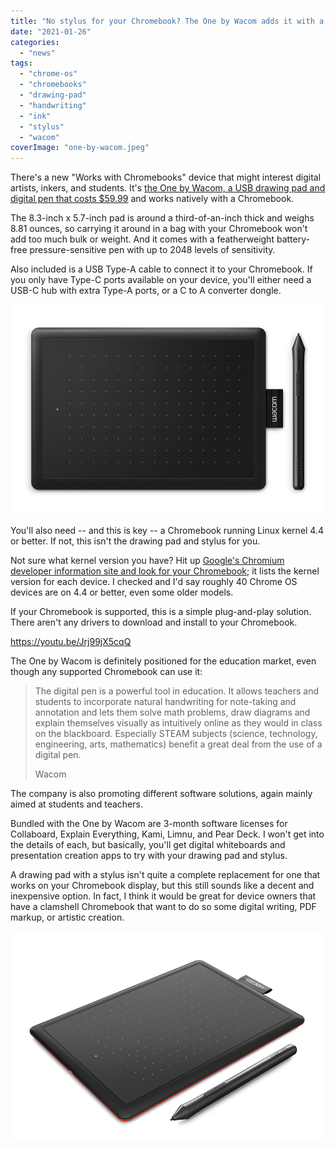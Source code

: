 ```yaml
---
title: "No stylus for your Chromebook? The One by Wacom adds it with a drawing pad for $60"
date: "2021-01-26"
categories: 
  - "news"
tags: 
  - "chrome-os"
  - "chromebooks"
  - "drawing-pad"
  - "handwriting"
  - "ink"
  - "stylus"
  - "wacom"
coverImage: "one-by-wacom.jpeg"
---
```


There's a new "Works with Chromebooks" device that might interest digital artists, inkers, and students. It's [the One by Wacom, a USB drawing pad and digital pen that costs $59.99](https://www.prnewswire.com/news-releases/learning-teaching-and-creating-digitally-made-easy-with-wacom-and-chromebook-301214927.html) and works natively with a Chromebook.

The 8.3-inch x 5.7-inch pad is around a third-of-an-inch thick and weighs 8.81 ounces, so carrying it around in a bag with your Chromebook won't add too much bulk or weight. And it comes with a featherweight battery-free pressure-sensitive pen with up to 2048 levels of sensitivity.

Also included is a USB Type-A cable to connect it to your Chromebook. If you only have Type-C ports available on your device, you'll either need a USB-C hub with extra Type-A ports, or a C to A converter dongle.

![](images/one-by-wacom-g1.jpg)

You'll also need -- and this is key -- a Chromebook running Linux kernel 4.4 or better. If not, this isn't the drawing pad and stylus for you.

Not sure what kernel version you have? Hit up [Google's Chromium developer information site and look for your Chromebook](https://www.chromium.org/chromium-os/developer-information-for-chrome-os-devices); it lists the kernel version for each device. I checked and I'd say roughly 40 Chrome OS devices are on 4.4 or better, even some older models.

If your Chromebook is supported, this is a simple plug-and-play solution. There aren't any drivers to download and install to your Chromebook.

https://youtu.be/Jrj99jX5cqQ

The One by Wacom is definitely positioned for the education market, even though any supported Chromebook can use it:

> The digital pen is a powerful tool in education. It allows teachers and students to incorporate natural handwriting for note-taking and annotation and lets them solve math problems, draw diagrams and explain themselves visually as intuitively online as they would in class on the blackboard. Especially STEAM subjects (science, technology, engineering, arts, mathematics) benefit a great deal from the use of a digital pen.
> 
> Wacom

The company is also promoting different software solutions, again mainly aimed at students and teachers.

Bundled with the One by Wacom are 3-month software licenses for Collaboard, Explain Everything, Kami, Limnu, and Pear Deck. I won't get into the details of each, but basically, you'll get digital whiteboards and presentation creation apps to try with your drawing pad and stylus.

A drawing pad with a stylus isn't quite a complete replacement for one that works on your Chromebook display, but this still sounds like a decent and inexpensive option. In fact, I think it would be great for device owners that have a clamshell Chromebook that want to do so some digital writing, PDF markup, or artistic creation.

![One by Wacom drawing pad and stylus for Chromebooks](images/one-by-wacom-g2.jpg)
